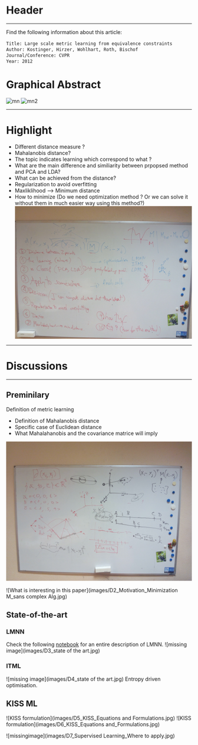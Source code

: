 # Header

---------------------------

Find the following information about this article:

    Title: Large scale metric learning from equivalence constraints
    Author: Kostinger, Hirzer, Wohlhart, Roth, Bischof
    Journal/Conference: CVPR
    Year: 2012

# Graphical Abstract

![mn](images/D8_Graphical_Abstract.jpg)
![mn2](images/D9_Graphical_Abstract.jpg)

---------------------------

# Highlight
* Different distance measure ? 
* Mahalanobis distance?  
* The topic indicates learning which correspond to what ?
* What are the main difference and similiarity between prpopsed method and PCA and LDA?
* What can be achieved from the distance?
* Regularization to avoid overfitting 
* Maxliklihood --> Minimum distance
* How to minimize (Do we need optimization method ? Or we can solve it without them in much easier way using this method?) 
![highlights](images/Highlights.jpg)

---------------------------

# Discussions


---------------------------

## Preminilary

Definition of metric learning

* Definition of Mahalanobis distance
* Specific case of Euclidean distance
* What Mahalahanobis and the covariance matrice will imply

![Mahalanobis vs Euclidian distance and covariance matrix](images/D1_Mahalanobis_euclidean.jpg)

![What is interesting in this paper](images/D2_Motivation_Minimization M_sans complex Alg.jpg)


## State-of-the-art

### LMNN

Check the following [notebook](http://www.shogun-toolbox.org/static/notebook/current/LMNN.html) for an entire description of LMNN. 
![missing image](images/D3_state of the art.jpg)

### ITML
![missing image](images/D4_state of the art.jpg)
Entropy driven optimisation.

## KISS ML
![KISS formulation](images/D5_KISS_Equations and Formulations.jpg)
![KISS formulation](images/D6_KISS_Equations and_Formulations.jpg)

![missingimage](images/D7_Supervised Learning_Where to apply.jpg)

